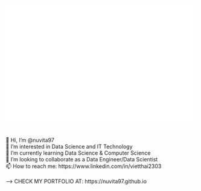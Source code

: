 <a href="#" target="_blank">
  <img src="svg/nuvita.svg" width="1200" alt="trungquandev-official" />
</a>

<p> <br>
👋 Hi, I’m @nuvita97 <br>
👀 I’m interested in Data Science and IT Technology <br>
🌱 I’m currently learning Data Science & Computer Science <br>
💞️ I’m looking to collaborate as a Data Engineer/Data Scientist <br>
📫 How to reach me: https://www.linkedin.com/in/vietthai2303 <br> 
<br>
--> CHECK MY PORTFOLIO AT: https://nuvita97.github.io <br>
</p>
